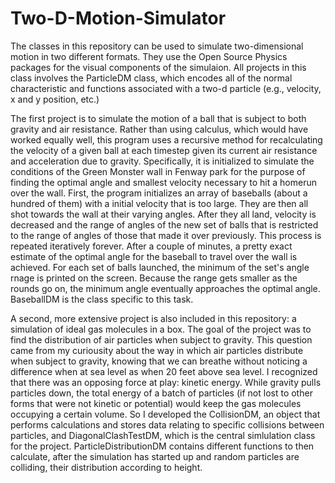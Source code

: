 # Two-D-Motion-Simulator
The classes in this repository can be used to simulate two-dimensional motion in two different formats. They use the Open Source 
Physics packages for the visual components of the simulaion. All projects in this class involves the ParticleDM class, which encodes all of the normal characteristic and functions associated with a two-d particle (e.g., velocity, x and y position, etc.)

The first project is to simulate the motion of a ball that is subject to both gravity and air resistance. Rather than using calculus, which would have worked equally well, this program uses a recursive method for recalculating the velocity of a given ball at each timestep given its current air resistance and acceleration due to gravity. Specifically, it is initialized to simulate the conditions of the Green Monster wall in Fenway park for the purpose of finding the optimal angle and smallest velocity necessary to hit a homerun over the wall. First, the program initializes an array of baseballs (about a hundred of them) with a initial velocity that is too large. They are then all shot towards the wall at their varying angles. After they all land, velocity is decreased and the range of angles of the new set of balls that is restricted to the range of angles of those that made it over previously. This process is repeated iteratively forever. After a couple of minutes, a pretty exact estimate of the optimal angle for the baseball to travel over the wall is achieved. For each set of balls launched, the minimum of the set's angle rnage is printed on the screen. Because the range gets smaller as the rounds go on, the minimum angle eventually approaches the optimal angle. BaseballDM is the class specific to this task.

A second, more extensive project is also included in this repository: a simulation of ideal gas molecules in a box. The goal of the project was to find the distribution of air particles when subject to gravity. This question came from my curiousity about the way in which air particles distribute when subject to gravity, knowing that we can breathe without noticing a difference when at sea level as when 20 feet above sea level. I recognized that there was an opposing force at play: kinetic energy. While gravity pulls particles down, the total energy of a batch of particles (if not lost to other forms that were
not kinetic or potential) would keep the gas molecules occupying a certain volume. So I developed the CollisionDM, an object that performs calculations and stores data relating to specific collisions between particles, and DiagonalClashTestDM, which is the central simlulation class for the project. ParticleDistributionDM contains different functions to then calculate, after the simulation has started up and random particles are colliding, their distribution according to height.
